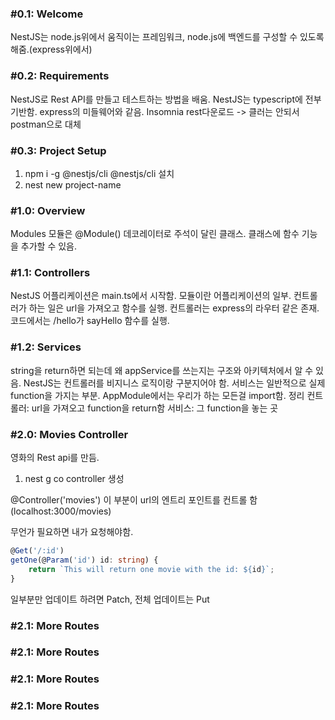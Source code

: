 ### #0.1: Welcome
NestJS는 node.js위에서 움직이는 프레임워크, node.js에 백엔드를 구성할 수 있도록 해줌.(express위에서)

### #0.2: Requirements
NestJS로 Rest API를 만들고 테스트하는 방법을 배움. NestJS는 typescript에 전부 기반함. express의 미들웨어와 같음.
Insomnia rest다운로드 -> 클러는 안되서 postman으로 대체
### #0.3: Project Setup
1. npm i -g @nestjs/cli
@nestjs/cli 설치
2. nest new project-name

### #1.0: Overview
Modules
모듈은 @Module() 데코레이터로 주석이 달린 클래스. 클래스에 함수 기능을 추가할 수 있음.

### #1.1: Controllers
NestJS 어플리케이션은 main.ts에서 시작함. 모듈이란 어플리케이션의 일부. 컨트롤러가 하는 일은 url을 가져오고 함수를 실행. 컨트롤러는 express의 라우터 같은 존재. 코드에서는 /hello가 sayHello 함수를 실행.

### #1.2: Services
string을 return하면 되는데 왜 appService를 쓰는지는 구조와 아키텍처에서 알 수 있음. NestJS는 컨트롤러를 비지니스 로직이랑 구분지어야 함. 서비스는 일반적으로 실제 function을 가지는 부분. AppModule에서는 우리가 하는 모든걸 import함.
정리
컨트롤러: url을 가져오고 function을 return함
서비스: 그 function을 놓는 곳

### #2.0: Movies Controller
영화의 Rest api를 만듬.
1. nest g co
controller 생성

@Controller('movies')
이 부분이 url의 엔트리 포인트를 컨트롤 함 (localhost:3000/movies)

무언가 필요하면 내가 요청해야함.
```typescript
@Get('/:id')
getOne(@Param('id') id: string) {
    return `This will return one movie with the id: ${id}`;
}
```
일부분만 업데이트 하려면 Patch, 전체 업데이트는 Put

### #2.1: More Routes


### #2.1: More Routes
### #2.1: More Routes
### #2.1: More Routes